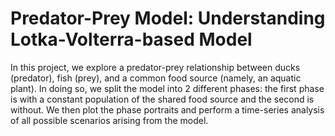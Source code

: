 # Predator-Prey Model: Understanding Lotka-Volterra-based Model

In this project, we explore a predator-prey relationship between ducks (predator), fish (prey), and a common food source (namely, an aquatic plant). In doing so, we split the model into 2 different phases: the first phase is with a constant population of the shared food source and the second is without. We then plot the phase portraits and perform a time-series analysis of all possible scenarios arising from the model.

